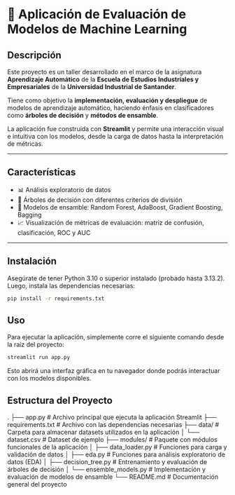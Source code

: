 # 🧠 Aplicación de Evaluación de Modelos de Machine Learning

## Descripción

Este proyecto es un taller desarrollado en el marco de la asignatura **Aprendizaje Automático** de la **Escuela de Estudios Industriales y Empresariales** de la **Universidad Industrial de Santander**.

Tiene como objetivo la **implementación, evaluación y despliegue** de modelos de aprendizaje automático, haciendo énfasis en clasificadores como **árboles de decisión** y **métodos de ensamble**.

La aplicación fue construida con **Streamlit** y permite una interacción visual e intuitiva con los modelos, desde la carga de datos hasta la interpretación de métricas.

---

## Características

- 📊 Análisis exploratorio de datos  
- 🌳 Árboles de decisión con diferentes criterios de división  
- 🤝 Modelos de ensamble: Random Forest, AdaBoost, Gradient Boosting, Bagging  
- 📈 Visualización de métricas de evaluación: matriz de confusión, clasificación, ROC y AUC  

---

## Instalación

Asegúrate de tener Python 3.10 o superior instalado (probado hasta 3.13.2). Luego, instala las dependencias necesarias:

```bash
pip install -r requirements.txt
```

## Uso

Para ejecutar la aplicación, simplemente corre el siguiente comando desde la raíz del proyecto:

```bash
streamlit run app.py
```

Esto abrirá una interfaz gráfica en tu navegador donde podrás interactuar con los modelos disponibles.

## Estructura del Proyecto
.
├── app.py                       # Archivo principal que ejecuta la aplicación Streamlit
├── requirements.txt             # Archivo con las dependencias necesarias
├── data/                        # Carpeta para almacenar datasets utilizados en la aplicación
│ └── dataset.csv                # Dataset de ejemplo
├── modules/                     # Paquete con módulos funcionales de la aplicación
│ ├── data_loader.py             # Funciones para carga y validación de datos
│ ├── eda.py                     # Funciones para análisis exploratorio de datos (EDA)
│ ├── decision_tree.py           # Entrenamiento y evaluación de árboles de decisión
│ └── ensemble_models.py         # Implementación y evaluación de modelos de ensamble
└── README.md                    # Documentación general del proyecto